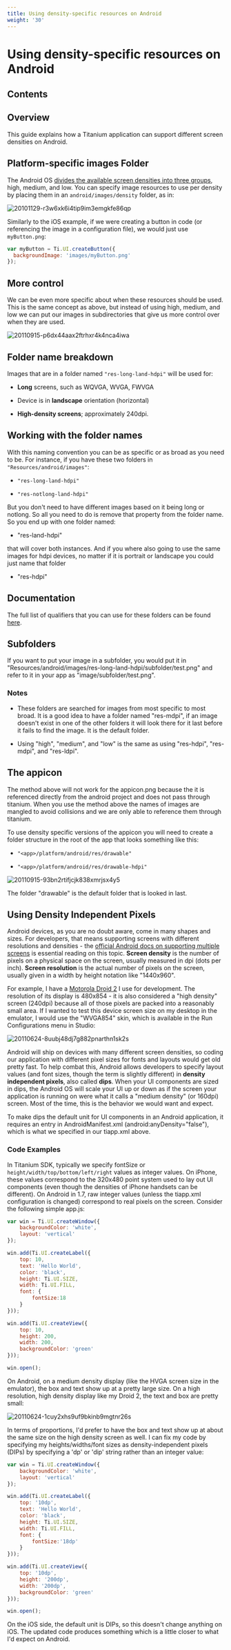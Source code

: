```yaml
---
title: Using density-specific resources on Android
weight: '30'
---
```


# Using density-specific resources on Android

## Contents

## Overview

This guide explains how a Titanium application can support different screen densities on Android.

## Platform-specific images Folder

The Android OS [divides the available screen densities into three groups](http://developer.android.com/guide/practices/screens_support.html), high, medium, and low. You can specify image resources to use per density by placing them in an `android/images/density` folder, as in:

![20101129-r3w6xk6i4tip9im3emgkfe86qp](./20101129-r3w6xk6i4tip9im3emgkfe86qp.png)

Similarly to the iOS example, if we were creating a button in code (or referencing the image in a configuration file), we would just use `myButton.png`:

```javascript
var myButton = Ti.UI.createButton({
  backgroundImage: 'images/myButton.png'
});
```

## More control

We can be even more specific about when these resources should be used. This is the same concept as above, but instead of using high, medium, and low we can put our images in subdirectories that give us more control over when they are used.

![20110915-p6dx44aax2ftrhxr4k4nca4iwa](./20110915-p6dx44aax2ftrhxr4k4nca4iwa.jpg)

## Folder name breakdown

Images that are in a folder named `"res-long-land-hdpi"` will be used for:

* **Long** screens, such as WQVGA, WVGA, FWVGA

* Device is in **landscape** orientation (horizontal)

* **High-density screens**; approximately 240dpi.

## Working with the folder names

With this naming convention you can be as specific or as broad as you need to be.
For instance, if you have these two folders in `"Resources/android/images"`:

* `"res-long-land-hdpi"`

* `"res-notlong-land-hdpi"`

But you don't need to have different images based on it being long or notlong. So all you need to do is remove that property from the folder name. So you end up with one folder named:

* "res-land-hdpi"

that will cover both instances. And if you where also going to use the same images for hdpi devices, no matter if it is portrait or landscape you could just name that folder

* "res-hdpi"

## Documentation

The full list of qualifiers that you can use for these folders can be found [here](http://developer.android.com/guide/topics/resources/providing-resources.html).

## Subfolders

If you want to put your image in a subfolder, you would put it in "Resources/android/images/res-long-land-hdpi/subfolder/test.png" and refer to it in your app as "image/subfolder/test.png".

### Notes

* These folders are searched for images from most specific to most broad. It is a good idea to have a folder named "res-mdpi", if an image doesn't exist in one of the other folders it will look there for it last before it fails to find the image. It is the default folder.

* Using "high", "medium", and "low" is the same as using "res-hdpi", "res-mdpi", and "res-ldpi".

## The appicon

The method above will not work for the appicon.png because the it is referenced directly from the android project and does not pass through titanium. When you use the method above the names of images are mangled to avoid collisions and we are only able to reference them through titanium.

To use density specific versions of the appicon you will need to create a folder structure in the root of the app that looks something like this:

* `"<app>/platform/android/res/drawable"`

* `"<app>/platform/android/res/drawable-hdpi"`

![20110915-93bn2rtifjcjk838xmrjsx4y5](./20110915-93bn2rtifjcjk838xmrjsx4y5.jpg)

The folder "drawable" is the default folder that is looked in last.

## Using Density Independent Pixels

Android devices, as you are no doubt aware, come in many shapes and sizes. For developers, that means supporting screens with different resolutions and densities - the [official Android docs on supporting multiple screens](http://developer.android.com/guide/practices/screens_support.html) is essential reading on this topic. **Screen density** is the number of pixels on a physical space on the screen, usually measured in dpi (dots per inch). **Screen resolution** is the actual number of pixels on the screen, usually given in a width by height notation like "1440x960".

For example, I have a [Motorola Droid 2](http://developer.motorola.com/products/droid2/) I use for development. The resolution of its display is 480x854 - it is also considered a "high density" screen (240dpi) because all of those pixels are packed into a reasonably small area. If I wanted to test this device screen size on my desktop in the emulator, I would use the "WVGA854" skin, which is available in the Run Configurations menu in Studio:

![20110624-8uubj48dj7g882pnarthn1sk2s](./20110624-8uubj48dj7g882pnarthn1sk2s.jpg)

Android will ship on devices with many different screen densities, so coding our application with different pixel sizes for fonts and layouts would get old pretty fast. To help combat this, Android allows developers to specify layout values (and font sizes, though the term is slightly different) in **density independent pixels**, also called **dips**. When your UI components are sized in dips, the Android OS will scale your UI up or down as if the screen your application is running on were what it calls a "medium density" (or 160dpi) screen. Most of the time, this is the behavior we would want and expect.

To make dips the default unit for UI components in an Android application, it requires an entry in AndroidManifest.xml (android:anyDensity="false"), which is what we specified in our tiapp.xml above.

### Code Examples

In Titanium SDK, typically we specify fontSize or `height/width/top/bottom/left/right` values as integer values. On iPhone, these values correspond to the 320x480 point system used to lay out UI components (even though the densities of iPhone handsets can be different). On Android in 1.7, raw integer values (unless the tiapp.xml configuration is changed) correspond to real pixels on the screen. Consider the following simple app.js:

```javascript
var win = Ti.UI.createWindow({
    backgroundColor: 'white',
    layout: 'vertical'
});

win.add(Ti.UI.createLabel({
    top: 10,
    text: 'Hello World',
    color: 'black',
    height: Ti.UI.SIZE,
    width: Ti.UI.FILL,
    font: {
        fontSize:18
    }
}));

win.add(Ti.UI.createView({
    top: 10,
    height: 200,
    width: 200,
    backgroundColor: 'green'
}));

win.open();
```

On Android, on a medium density display (like the HVGA screen size in the emulator), the box and text show up at a pretty large size. On a high resolution, high density display like my Droid 2, the text and box are pretty small:

![20110624-1cuy2xhs9uf9bkinb9mgtnr26s](./20110624-1cuy2xhs9uf9bkinb9mgtnr26s.jpg)

In terms of proportions, I'd prefer to have the box and text show up at about the same size on the high density screen as well. I can fix my code by specifying my heights/widths/font sizes as density-independent pixels (DIPs) by specifying a 'dp' or 'dip' string rather than an integer value:

```javascript
var win = Ti.UI.createWindow({
    backgroundColor: 'white',
    layout: 'vertical'
});

win.add(Ti.UI.createLabel({
    top: '10dp',
    text: 'Hello World',
    color: 'black',
    height: Ti.UI.SIZE,
    width: Ti.UI.FILL,
    font: {
        fontSize:'18dp'
    }
}));

win.add(Ti.UI.createView({
    top: '10dp',
    height: '200dp',
    width: '200dp',
    backgroundColor: 'green'
}));

win.open();
```

On the iOS side, the default unit is DIPs, so this doesn't change anything on iOS. The updated code produces something which is a little closer to what I'd expect on Android.
